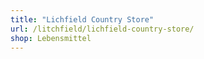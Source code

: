 ```yaml
---
title: "Lichfield Country Store"
url: /litchfield/lichfield-country-store/
shop: Lebensmittel
---
```

